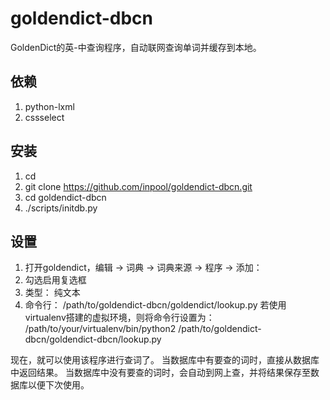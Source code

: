# goldendict-dbcn
GoldenDict的英-中查询程序，自动联网查询单词并缓存到本地。

## 依赖

1. python-lxml
2. cssselect

## 安装

1. cd
2. git clone https://github.com/inpool/goldendict-dbcn.git
3. cd goldendict-dbcn
4. ./scripts/initdb.py

## 设置
1. 打开goldendict，编辑 -> 词典 -> 词典来源 -> 程序 -> 添加：
2. 勾选启用复选框
3. 类型： 纯文本
4. 命令行： /path/to/goldendict-dbcn/goldendict/lookup.py
   若使用virtualenv搭建的虚拟环境，则将命令行设置为：
   /path/to/your/virtualenv/bin/python2 /path/to/goldendict-dbcn/goldendict-dbcn/lookup.py

现在，就可以使用该程序进行查词了。
当数据库中有要查的词时，直接从数据库中返回结果。
当数据库中没有要查的词时，会自动到网上查，并将结果保存至数据库以便下次使用。

